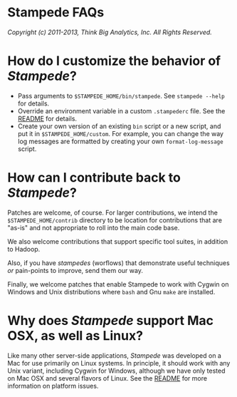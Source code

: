 # Stampede FAQs

*Copyright (c) 2011-2013, Think Big Analytics, Inc. All Rights Reserved.*

# How do I customize the behavior of *Stampede*?

* Pass arguments to `$STAMPEDE_HOME/bin/stampede`. See `stampede --help` for details.
* Override an environment variable in a custom `.stampederc` file. See the [README](README.html) for details.
* Create your own version of an existing `bin` script or a new script, and put it in `$STAMPEDE_HOME/custom`. For example, you can change the way log messages are formatted by creating your own `format-log-message` script.

# How can I contribute back to *Stampede*?

Patches are welcome, of course. For larger contributions, we intend the `$STAMPEDE_HOME/contrib` directory to be location for contributions that are "as-is" and not appropriate to roll into the main code base.

We also welcome contributions that support specific tool suites, in addition to Hadoop.

Also, if you have *stampedes* (worflows) that demonstrate useful techniques *or* pain-points to improve, send them our way.

Finally, we welcome patches that enable Stampede to work with Cygwin on Windows and Unix distributions where `bash` and Gnu `make` are installed.

# Why does *Stampede* support Mac OSX, as well as Linux?

Like many other server-side applications, *Stampede* was developed on a Mac for use primarily on Linux systems. In principle, it should work with any Unix variant, including Cygwin for Windows, although we have only tested on Mac OSX and several flavors of Linux. See the [README](README.html) for more information on platform issues.
